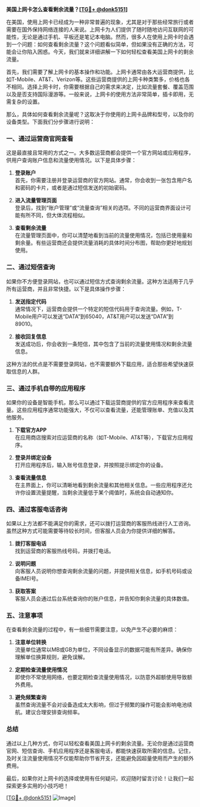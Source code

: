 **美国上网卡怎么查看剩余流量？[[TG💪+ @donk5151](https://t.me/s/donk5151)]**

在美国，使用上网卡已经成为一种非常普遍的现象，尤其是对于那些经常旅行或者需要在国外保持网络连接的人来说。上网卡为人们提供了随时随地访问互联网的可能性，无论是通过手机、平板还是笔记本电脑。然而，很多人在使用上网卡时会遇到一个问题：如何查看剩余流量？这个问题看似简单，但如果没有正确的方法，可能会让你陷入困惑。今天，我们就来详细讲解一下如何轻松查看美国上网卡的剩余流量。

首先，我们需要了解上网卡的基本操作和功能。上网卡通常由各大运营商提供，比如T-Mobile、AT&T、Verizon等。这些运营商提供的上网卡种类繁多，价格也各不相同。选择上网卡时，你需要根据自己的需求来决定，比如流量套餐、覆盖范围以及是否支持国际漫游等。一般来说，上网卡的使用方法非常简单，插卡即用，无需复杂的设置。

那么，具体如何查看剩余流量呢？这取决于你使用的上网卡品牌和型号，以及你的设备类型。下面我们分步骤进行说明：

### **一、通过运营商官网查看**
这是最直接且常用的方式之一。大多数运营商都会提供一个官方网站或应用程序，供用户查询账户信息和流量使用情况。以下是具体步骤：

1. **登录账户**  
   首先，你需要注册并登录运营商的官方网站。通常，你会收到一张包含用户名和密码的卡片，或者是通过短信发送的初始密码。

2. **进入流量管理页面**  
   登录后，找到“账户管理”或“流量查询”相关的选项。不同的运营商界面设计可能有所不同，但大体流程相似。

3. **查看剩余流量**  
   在流量管理页面中，你可以清楚地看到当前的流量使用情况，包括已使用量和剩余量。有些运营商还会提供流量消耗的具体时间分布图，帮助你更好地规划使用。

### **二、通过短信查询**
如果你不方便登录网站，也可以通过短信方式查询剩余流量。这种方法适用于几乎所有运营商，并且非常快捷。以下是具体操作步骤：

1. **发送指定代码**  
   通常情况下，运营商会提供一个特定的短信代码用于查询流量。例如，T-Mobile用户可以发送“DATA”到65040，AT&T用户可以发送“DATA”到89010。

2. **接收回复信息**  
   发送成功后，你会收到一条短信，其中包含了当前的流量使用情况和剩余流量信息。

这种方法的优点是不需要登录网站，也不需要额外下载应用，适合那些希望快速获取信息的人群。

### **三、通过手机自带的应用程序**
如果你的设备是智能手机，那么可以通过下载运营商提供的官方应用程序来查看流量。这些应用程序通常功能强大，不仅可以查看流量，还能管理账单、充值以及其他服务。

1. **下载官方APP**  
   在应用商店搜索对应运营商的名称（如T-Mobile、AT&T等），下载官方应用程序。

2. **登录并绑定设备**  
   打开应用程序后，输入账号信息登录，并按照提示绑定你的设备。

3. **查看流量信息**  
   在主界面上，你可以清晰地看到剩余流量和其他相关信息。一些应用程序还允许你设置流量提醒，当剩余流量低于某个阈值时，系统会自动通知你。

### **四、通过客服电话咨询**
如果以上方法都不能满足你的需求，还可以拨打运营商的客服热线进行人工咨询。虽然这种方式可能需要等待较长时间，但客服人员会为你提供详细的解答。

1. **拨打客服电话**  
   找到运营商的客服热线号码，并拨打电话。

2. **说明问题**  
   向客服人员说明你想查询剩余流量的问题，并提供相关信息，如手机号码或设备IMEI号。

3. **获取答案**  
   客服人员会通过后台系统查询你的账户信息，并告知你剩余流量的具体数值。

### **五、注意事项**
在查看剩余流量的过程中，有一些细节需要注意，以免产生不必要的麻烦：

1. **注意单位转换**  
   流量单位通常以MB或GB为单位，不同设备显示的数据可能有所差异。确保你理解单位换算规则，避免误解。

2. **定期检查流量使用情况**  
   即使你不常使用网络，也要定期检查流量使用情况，以防意外超额使用导致额外费用。

3. **避免频繁查询**  
   虽然查询流量不会对设备造成太大影响，但过于频繁的操作可能会影响电池续航。建议合理安排查询频率。

### **总结**
通过以上几种方式，你可以轻松查看美国上网卡的剩余流量。无论你是通过运营商官网、短信查询、手机应用程序还是客服电话，都能快速获取所需的信息。记住，及时关注流量使用情况不仅能帮助你节省开支，还能避免因超量使用而产生的额外费用。

最后，如果你对上网卡的选择或使用有任何疑问，欢迎随时留言讨论！让我们一起探索更多实用的小技巧吧！

[[TG💪+ @donk5151](https://t.me/s/donk5151) ![Image](https://i.postimg.cc/rwNCRYN7/Snipaste-2025-04-30-17-27-05.png)]